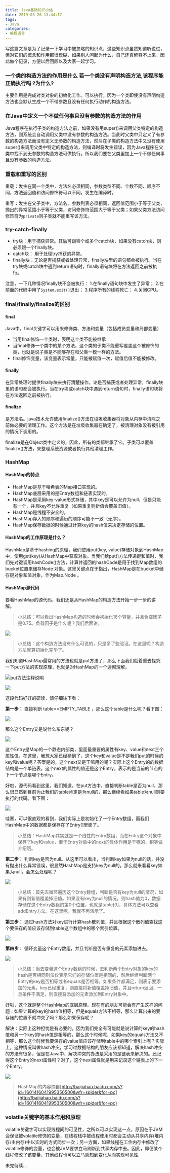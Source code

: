 ```yaml
---
title: Java基础知识小结
date: 2019-03-26 13:44:17
tags:
- Java
categories:
- 编程语言
---
```


写这篇文章是为了记录一下学习中被忽略的知识点，这些知识点虽然知道听说过，但对它们的概念和作用都很模糊，如果别人问起为什么，自己还真解释不上来，因此做个记录，方便以后回顾以及大家一起学习。

<!-- more -->

### 一个类的构造方法的作用是什么 若一个类没有声明构造方法,该程序能正确执行吗 ?为什么?

主要作用是完成对类对象的初始化工作。可以执行。因为一个类即使没有声明构造方法也会默认生成一个不带参数且没有任何执行动作的构造方法。
</br>

### 在Java中定义一个不做任何事且没有参数的构造方法的作用

Java程序在执行子类的构造方法之前，如果没有用super()来调用父类特定的构造方法，则系统会自动调用父类中没有参数的构造方法。当此时父类中只定义了有参数的构造方法而没有定义无参数的构造方法，然后在子类的构造方法中又没有使用super()来调用父类中特定的构造方法，则编译时将发生错误，因为Java程序在父类中找不到无参数的构造方法可供执行。所以我们要在父类里加上一个不做任何事且没有参数的构造方法。
</br>

### 重载和重写的区别

重载：发生在同一个类中，方法名必须相同，参数类型不同、个数不同、顺序不同，方法返回值和访问修饰符可以不同，发生在编译时。

重写：发生在父子类中，方法名、参数列表必须相同，返回值范围小于等于父类，抛出的异常范围小于等于父类，访问修饰符范围大于等于父类；如果父类方法访问修饰符为`private`则子类就不能重写该方法。
<br/>

### try-catch-finally

- try块：用于捕获异常。其后可跟零个或多个catch块，如果没有catch块，则必须跟一个finally块。
- catch块： 用于处理try捕获的异常。
- finally块：无论是否捕获或者处理异常，finally块里的语句都会被执行。当在try块或catch块中遇到return语句时，finally语句块将在方法返回之前被执行。

注意，一下几种情况finally块不会被执行：
  1.在finally语句块中发生了异常；
  2.在前面的代码中用了```System.exit()```退出；
  3.程序所有的线程死亡；
  4.关闭CPU。
<br/>

### final/finally/finalize的区别

#### final

Java中，final关键字可以用来修饰类、方法和变量（包括成员变量和局部变量）

- 当用final修饰一个类时，表明这个类不能被继承
- 当final修饰一个类中的某个方法，这个类的子类不能重写覆盖这个被修饰的类，也就是说子类是不能够存在和父类一模一样的方法。
- final修饰变量，该变量表示常量，只能被赋值一次，赋值后值不能被修改。

#### finally

在异常处理时提供finally块来执行清楚操作。论是否捕获或者处理异常，finally块里的语句都会被执行。当在try块或catch块中遇到return语句时，finally语句块将在方法返回之前被执行。

#### finalize

是方法名。java技术允许使用finalize()方法在垃圾收集器将对象从内存中清除之前做必要的清理工作。这个方法是在垃圾收集器在确定了，被清理对象没有被引用的情况下调用的。

finalize是在Object类中定义的，因此，所有的类都继承了它。子类可以覆盖finalize()方法，来整理系统资源或者执行其他清理工作。

### HashMap

#### HashMap的特点

- HashMap是基于哈希表的Map接口实现的。
- HashMap底层采用的是Entry数组和链表实现的。
- HashMap是采用key-value形式存储，其中key是可以允许为null，但是只能有一个，并且key不允许重复（如果重复则新值会覆盖旧值）。
- HashMap是线程不安全的。
- HashMap存入的顺序和遍历的顺序可能不一致（无序）。
- HashMap保存数据的时候通过计算key的hash值来决定存储的位置。

#### HashMap的工作原理是什么？

HashMap是基于hashing的原理，我们使用put(key, value)存储对象到HashMap中，使用get(key)从HashMap中获取对象。当我们给put()方法传递键和值时，我们先对键调用hashCode()方法，计算并返回的hashCode是用于找到Map数组的bucket位置来储存Node 对象。这里关键点在于指出，HashMap是在bucket中储存键对象和值对象，作为Map.Node 。

#### HashMap源代码

要看HashMap的源代码，我们还是从HashMap的构造方法开始一步一步的讲解。

> 小总结：可以看出HashMap构造的时候会初始化16个容量，并且负载因子是0.75。负载因子是什么呢？我们后面讲。

![](20190419001.jpg)

> 小总结：这个构造方法没有什么可说的，只是多了些验证。在这里呢？构造方法就算初始化完毕了。

我们知道HashMap最常用的方法也就是put方法了，那么下面我们就着重去探究一下put方法的实现原理，也就是对HashMap的一个透彻理解。

![put方法注释说明](20190419002.jpg)

![](20190419003.jpg)

这段代码好好的研读，请仔细往下看：

**第一步：** 直接判断 table==EMPTY_TABLE ，那么这个table是什么呢？看下图：

![](20190419004.jpg)

那么这个Entry又是说什么东东呢？

![](20190419005.jpg)

这个Entry是Map的一个静态内部类，里面最重要的属性有key、value和next三个属性值，在这里，我想大家已经猜到了，这个key和value是不是我们put的时候的key和value呢？答案是的，这个next又是干嘛用的呢？实际上这个Entry的的数据结构是一个单链表，这个next的属性的值还是这个Entry，表示的是当前的节点的下一个节点是哪个Entry。

好啦，源代码看到这里，我们知道，在put方法中，直接判断table是否为null，那么很显然到目前为止我们的table肯定是为null的，那么继续看如果table为null则要执行的代码。看下图：

![](20190419006.jpg)

哇塞，可以很直观的看到，我们实际上是初始化了一个Entry数组，而我们HashMap中的数据都是保存在了Entry[]里面了。

> 小总结：HashMap其实就是一个线性的Entry数组，而在Entry这个对象中保存了key和value，至于Entry对象中的next的具体作用是干嘛的，稍等做介绍哦。

**第二步：** 判断key是否为null。从这里可以看出，当判断key如果为null的话，并没有抛出什么异常错误，很显然HashMap是支持key为null的。那么就来看看key如果为null，会怎么处理呢？

![](20190419007.jpg)

> 小总结：首先去循环遍历这个Entry数组，判断是否有key为null的情况，如果有则新值覆盖掉旧值。如果没有key为null的情况，则hash值为0，数据存储在这个Entry数组的第0个位置，也就是table[0]，具体方法可以查看addEntry方法，在这里呢，我就不再演示了。

**第三步：** 通过hash方法对key进行计算hash散列值，并且根据这个散列值查找这个要保存的值应该存储到table这个数组中的哪个索引位置。

![](20190419008.jpg)

**第四步：** 循环变量这个Entry数组，并且判断是否有重复的元素添加进去。

![](20190419009.jpg)

> 小总结：当去变量这个Entry数组的时候，去判断两个Entry对象的key的hash是否相同则仅仅表示它们的存储位置是相同的，然后继续判断两个Entry的key是否相等或者equals是否相等，如果条件都满足，则表示要添加的元素，key已经重复，则直接将新值覆盖掉旧值，并且return返回，一旦条件不满足，则直接将添加的元素添加到Entry对象中。

好啦，这个就是整个HashMap的底层原理。现在有的朋友可能会有产生这样的问题：如果计算的key的hash值相等，但是equals方法不相等，那么计算出来的要存储的位置不就冲突了吗？那么如果保存呢？

解决：实际上这种担忧是有必要的，因为我们完全有可能就是说计算的key的hash值和另一个key的hash值是相等的，那么这个时候呢，如果key的equals方法又不相等，那么这个时候我要保存的value值应该存储到table中的哪个索引上呢？实际上，这种情况叫做hash冲突，学习过数据结构的朋友应该都知道，解决hash冲突的方法有很多，但是在Java中，解决冲突的办法是采用的是链表来解决的。还记得这个Entry的next属性吗？对了，这个next属性就是用来记录这个链表上的下一个Entry。

![](20190419010.jpg)

> HashMap的内容摘自[http://baijiahao.baidu.com/s?id=1601416041995350500&wfr=spider&for=pc](http://baijiahao.baidu.com/s?id=1601416041995350500&wfr=spider&for=pc)

### volatile关键字的基本作用和原理

volatile关键字可以实现线程间的可见性，之所以可以实现这一点，原因在于JVM会保证被volatile修饰的变量，在线程栈中被线程使用时都会主动从共享内存(堆内存/主内存)中以实时的方式同步一次；另一方面，如果线程在工作内存中修改了volatile修饰的变量，也会被JVM要求立马刷新到共享内存中去。因此，即便某个线程修改了该变量，其他线程也可以立马感知到变化从而实现可见性.


未完待续...
